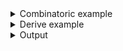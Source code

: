 <details><summary>Combinatoric example</summary>

```no_run
#[derive(Debug, Clone)]
pub struct Options {
    block_size: usize,
    count: usize,
    output_file: String,
    turbo: bool,
}

/// Parses a string that starts with `name`, returns the suffix parsed in a usual way
fn tag<T>(name: &'static str, meta: &str, help: impl Into<Doc>) -> impl Parser<T>
where
    T: FromStr,
    <T as FromStr>::Err: std::fmt::Display,
{
    // closure inside checks if command line argument starts with a given name
    // and if it is - it accepts it, otherwise it behaves like it never saw it
    // it is possible to parse OsString here and strip the prefix with
    // `os_str_bytes` or a similar crate
    any(
        // this defines custom metavar for the help message
        // so it looks like something it designed to parse
        &[(name, Style::Literal), (meta, Style::Metavar)][..],
        move |s: String| Some(s.strip_prefix(name)?.to_owned()),
    )
    .help(help)
    // this makes it so tag parser tries to read all (unconsumed by earlier parsers)
    // item on a command line instead of trying and failing on the first one
    .anywhere()
    // At this point parser produces `String` while consumer might expect some other
    // type. [`parse`](Parser::parse) handles that
    .parse(|s| s.parse())
}

pub fn options() -> OptionParser<Options> {
    let block_size = tag("bs=", "BLOCK", "How many bytes to read at once")
        .fallback(1024)
        .display_fallback();
    let count = tag("count=", "NUM", "How many blocks to read").fallback(1);
    let output_file = tag("of=", "FILE", "Save results into this file");

    // this consumes literal value of "+turbo" locate and produces `bool`
    let turbo = literal("+turbo")
        .help("Engage turbo mode!")
        .anywhere()
        .map(|_| true)
        .fallback(false);

    construct!(Options {
        block_size,
        count,
        output_file,
        turbo
    })
    .to_options()
}
```

</details>
<details><summary>Derive example</summary>

```no_run
// This example is still technically derive API, but derive is limited to gluing
// things together and keeping macro complexity under control.
#[derive(Debug, Clone, Bpaf)]
#[bpaf(options)]
pub struct Options {
    // `external` here and below derives name from the field name, looking for
    // functions called `block_size`, `count`, etc that produce parsers of
    // the right type.
    // A different way would be to write down the name explicitly:
    // #[bpaf(external(block_size), fallback(1024), display_fallback)]
    #[bpaf(external, fallback(1024), display_fallback)]
    block_size: usize,
    #[bpaf(external, fallback(1))]
    count: usize,
    #[bpaf(external)]
    output_file: String,
    #[bpaf(external)]
    turbo: bool,
}

fn block_size() -> impl Parser<usize> {
    tag("bs=", "BLOCK", "How many bytes to read at once")
}

fn count() -> impl Parser<usize> {
    tag("count=", "NUM", "How many blocks to read")
}

fn output_file() -> impl Parser<String> {
    tag("of=", "FILE", "Save results into this file")
}

fn turbo() -> impl Parser<bool> {
    literal("+turbo")
        .help("Engage turbo mode!")
        .anywhere()
        .map(|_| true)
        .fallback(false)
}

/// Parses a string that starts with `name`, returns the suffix parsed in a usual way
fn tag<T>(name: &'static str, meta: &str, help: impl Into<Doc>) -> impl Parser<T>
where
    T: FromStr,
    <T as FromStr>::Err: std::fmt::Display,
{
    // closure inside checks if command line argument starts with a given name
    // and if it is - it accepts it, otherwise it behaves like it never saw it
    // it is possible to parse OsString here and strip the prefix with
    // `os_str_bytes` or a similar crate
    any(
        // this defines custom metavar for the help message
        // so it looks like something it designed to parse
        &[(name, Style::Literal), (meta, Style::Metavar)][..],
        move |s: String| Some(s.strip_prefix(name)?.to_owned()),
    )
    .help(help)
    // this makes it so tag parser tries to read all (unconsumed by earlier parsers)
    // item on a command line instead of trying and failing on the first one
    .anywhere()
    // At this point parser produces `String` while consumer might expect some other
    // type. [`parse`](Parser::parse) handles that
    .parse(|s| s.parse())
}
```

</details>
<details><summary>Output</summary>

Instead of usual metavariable `any` parsers take something that can represent any value


<div class='bpaf-doc'>
$ app --help<br>
<b>Usage</b>: <tt><b>app</b></tt> [<tt><b>bs=</b><i>BLOCK</i></tt>] [<tt><b>count=</b><i>NUM</i></tt>] <tt><b>of=</b><i>FILE</i></tt> [<tt><b>+turbo</b></tt>]<div>
<b>Available options:</b></div><dl><dt><tt><b>bs=</b><i>BLOCK</i></tt></dt>
<dd>How many bytes to read at once</dd>
<dt></dt>
<dd>[default: 1024]</dd>
<dt><tt><b>count=</b><i>NUM</i></tt></dt>
<dd>How many blocks to read</dd>
<dt><tt><b>of=</b><i>FILE</i></tt></dt>
<dd>Save results into this file</dd>
<dt><tt><b>+turbo</b></tt></dt>
<dd>Engage turbo mode!</dd>
<dt><tt><b>-h</b></tt>, <tt><b>--help</b></tt></dt>
<dd>Prints help information</dd>
</dl>

<style>
div.bpaf-doc {
    padding: 14px;
    background-color:var(--code-block-background-color);
    font-family: mono;
    margin-bottom: 0.75em;
}
div.bpaf-doc dt { margin-left: 1em; }
div.bpaf-doc dd { margin-left: 3em; }
div.bpaf-doc dl { margin-top: 0; padding-left: 1em; }
div.bpaf-doc  { padding-left: 1em; }
</style>
</div>


Output file is required in this parser, other values are optional


<div class='bpaf-doc'>
$ app <br>
Expected <tt><b>of=</b><i>FILE</i></tt>, pass <tt><b>--help</b></tt> for usage information
<style>
div.bpaf-doc {
    padding: 14px;
    background-color:var(--code-block-background-color);
    font-family: mono;
    margin-bottom: 0.75em;
}
div.bpaf-doc dt { margin-left: 1em; }
div.bpaf-doc dd { margin-left: 3em; }
div.bpaf-doc dl { margin-top: 0; padding-left: 1em; }
div.bpaf-doc  { padding-left: 1em; }
</style>
</div>


<div class='bpaf-doc'>
$ app of=simple.txt<br>
Options { block_size: 1024, count: 1, output_file: "simple.txt", turbo: false }
</div>


Since options are defined with `anywhere` - order doesn't matter


<div class='bpaf-doc'>
$ app bs=10 of=output.rs +turbo<br>
Options { block_size: 10, count: 1, output_file: "output.rs", turbo: true }
</div>


<div class='bpaf-doc'>
$ app +turbo bs=10 of=output.rs<br>
Options { block_size: 10, count: 1, output_file: "output.rs", turbo: true }
</div>




<div class='bpaf-doc'>
$ app bs=65536 count=12 of=hello_world.rs<br>
Options { block_size: 65536, count: 12, output_file: "hello_world.rs", turbo: false }
</div>

</details>